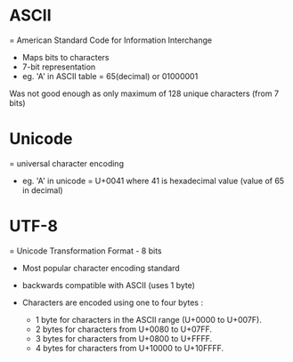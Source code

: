 # ASCII

= American Standard Code for Information Interchange

- Maps bits to characters
- 7-bit representation
- eg. 'A' in ASCII table = 65(decimal) or 01000001

Was not good enough as only maximum of 128 unique characters (from 7 bits)

# Unicode

= universal character encoding

- eg. 'A' in unicode = U+0041 where 41 is hexadecimal value (value of 65 in decimal)

# UTF-8

= Unicode Transformation Format - 8 bits

- Most popular character encoding standard
- backwards compatible with ASCII (uses 1 byte)

- Characters are encoded using one to four bytes :
  - 1 byte for characters in the ASCII range (U+0000 to U+007F).
  - 2 bytes for characters from U+0080 to U+07FF.
  - 3 bytes for characters from U+0800 to U+FFFF.
  - 4 bytes for characters from U+10000 to U+10FFFF.

